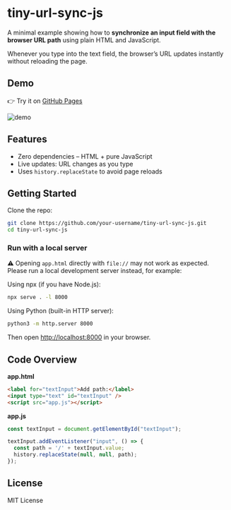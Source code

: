 # tiny-url-sync-js

A minimal example showing how to **synchronize an input field with the browser URL path** using plain HTML and JavaScript.

Whenever you type into the text field, the browser’s URL updates instantly without reloading the page.

## Demo

👉 Try it on [GitHub Pages](https://signothecat.github.io/tiny-url-sync-js/tinyUrlSync.html)

![demo](./screenshot.gif)

## Features

- Zero dependencies – HTML + pure JavaScript
- Live updates: URL changes as you type
- Uses `history.replaceState` to avoid page reloads

## Getting Started

Clone the repo:

```zsh
git clone https://github.com/your-username/tiny-url-sync-js.git
cd tiny-url-sync-js
```

### Run with a local server

⚠️ Opening `app.html` directly with `file://` may not work as expected.
Please run a local development server instead, for example:

Using npx (if you have Node.js):

```zsh
npx serve . -l 8000
```

Using Python (built-in HTTP server):

```zsh
python3 -m http.server 8000
```

Then open [http://localhost:8000](http://localhost:8000) in your browser.

## Code Overview

**app.html**
```html
<label for="textInput">Add path:</label>
<input type="text" id="textInput" />
<script src="app.js"></script>
```

**app.js**
```js
const textInput = document.getElementById("textInput");

textInput.addEventListener("input", () => {
  const path = '/' + textInput.value;
  history.replaceState(null, null, path);
});
```

## License

MIT License
